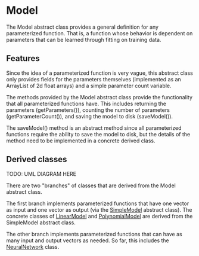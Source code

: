 # Model

The Model abstract class provides a general definition for any parameterized function. That is, a function whose behavior is dependent
on parameters that can be learned through fitting on training data.

## Features

Since the idea of a parameterized function is very vague, this abstract class only provides fields for the parameters themselves (implemented
as an ArrayList of 2d float arrays) and a simple parameter count variable.

The methods provided by the Model abstract class provide the functionality that all parameterized functions have. This includes returning the parameters
(getParameters()), counting the number of parameters (getParameterCount()), and saving the model to disk (saveModel()).

The saveModel() method is an abstract method since all parameterized functions require the ability to save the model to disk, but the details of the
method need to be implemented in a concrete derived class.

## Derived classes

TODO: UML DIAGRAM HERE

There are two "branches" of classes that are derived from the Model abstract class.

The first branch implements parameterized functions that have one vector as input and one vector as output (via the [SimpleModel](SimpleModel.md) abstract class).
The concrete classes of [LinearModel](LinearModel.md) and [PolynomialModel](PolynomialModel.md) are derived from the SimpleModel abstract class.

The other branch implements parameterized functions that can have as many input and output vectors as needed. So far, this includes the [NeuralNetwork](NeuralNetwork.md) class.